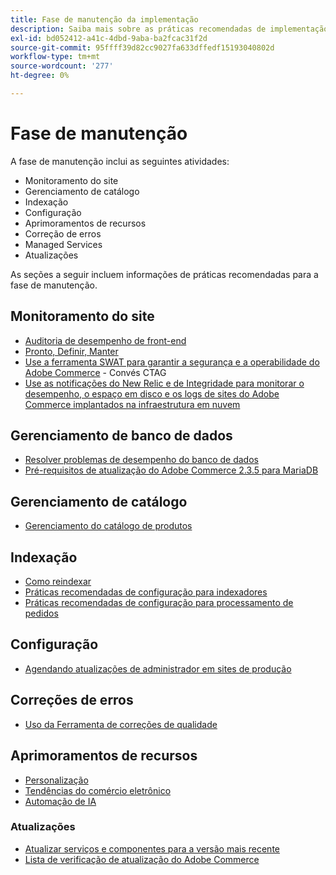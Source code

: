 ```yaml
---
title: Fase de manutenção da implementação
description: Saiba mais sobre as práticas recomendadas de implementação para a fase de manutenção de projetos do Adobe Commerce.
exl-id: bd052412-a41c-4dbd-9aba-ba2fcac31f2d
source-git-commit: 95ffff39d82cc9027fa633dffedf15193040802d
workflow-type: tm+mt
source-wordcount: '277'
ht-degree: 0%

---
```


# Fase de manutenção

A fase de manutenção inclui as seguintes atividades:

- Monitoramento do site
- Gerenciamento de catálogo
- Indexação
- Configuração
- Aprimoramentos de recursos
- Correção de erros
- Managed Services
- Atualizações

As seções a seguir incluem informações de práticas recomendadas para a fase de manutenção.

## Monitoramento do site

- [Auditoria de desempenho de front-end](frontend-performance.md)
- [Pronto, Definir, Manter](https://business.adobe.com/blog/basics/ready-set-maintain)
- [Use a ferramenta SWAT para garantir a segurança e a operabilidade do Adobe Commerce](https://experienceleague.adobe.com/docs/commerce-operations/tools/site-wide-analysis-tool/intro.html?lang=en#integrations-with-other-adobe-commerce-support-tools) - Convés CTAG
- [Use as notificações do New Relic e de Integridade para monitorar o desempenho, o espaço em disco e os logs de sites do Adobe Commerce implantados na infraestrutura em nuvem](https://experienceleague.adobe.com/docs/commerce-cloud-service/user-guide/monitor/performance.html)

## Gerenciamento de banco de dados

- [Resolver problemas de desempenho do banco de dados&#x200B;](resolve-database-performance-issues.md)
- [Pré-requisitos de atualização do Adobe Commerce 2.3.5 para MariaDB&#x200B;](commerce-235-upgrade-prerequisites-mariadb.md)

## Gerenciamento de catálogo

<!-- Asset not yet integrated
- [Catalog Image Resizing](https://wiki.corp.adobe.com/x/oj4ykw) (wiki)
-->
- [Gerenciamento do catálogo de produtos](https://www.gotostage.com/channel/fca90f7960be436f9b849215d9e06026/recording/2eea2782fc874047a020391000519f8b/watch?source=CHANNEL)

## Indexação

<!-- Asset not yet integrated
- [Reindexing - the safe way](https://wiki.corp.adobe.com/x/oj4ykw)(wiki)
-->
- [Como reindexar](https://developer.adobe.com/commerce/php/development/components/indexing/#how-to-reindex)
- [Práticas recomendadas de configuração para indexadores&#x200B;](indexer-configuration.md)
- [Práticas recomendadas de configuração para processamento de pedidos](order-processing-configuration.md)

<!-- Asset not yet integrated from CTAG deck:
- Plan upsizing for planned traffic increases during promotions or holidays -->

## Configuração

- [Agendando atualizações de administrador em sites de produção](scheduling-admin-updates-in-production.md)

<!-- Asset not yet integrated from CTAG deck: Planning for peak season and promotional periods (upsizing)-->

## Correções de erros

- [Uso da Ferramenta de correções de qualidade](https://experienceleague.adobe.com/docs/commerce-operations/tools/quality-patches-tool/usage.html)

## Aprimoramentos de recursos

- [Personalização](https://www.gotostage.com/channel/fca90f7960be436f9b849215d9e06026/recording/e218545a77de490fb5102eca07d0580a/watch?source=CHANNEL)
- [Tendências do comércio eletrônico](https://www.gotostage.com/channel/fca90f7960be436f9b849215d9e06026/recording/9a772468d7b64409a3d5dff4d67e656d/watch?source=CHANNEL)
- [Automação de IA](https://www.gotostage.com/channel/fca90f7960be436f9b849215d9e06026/recording/27ae23699c2847be981a23ca098e548f/watch?source=CHANNEL)

### Atualizações

- [Atualizar serviços e componentes para a versão mais recente&#x200B;](update-services.md)
- [Lista de verificação de atualização do Adobe Commerce&#x200B;](upgrade-checklist.md)
